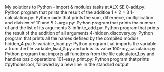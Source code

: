 My solutions to Python - import & modules tasks at ALX SE
0-add.py: Python program that prints the result of the addition 1 + 2 = 3
1-calculation.py: Python code that prints the sum, differnece, multiplication and division of 10 and 5
2-args.py: Python program that prints the number of and the list of its arguments
3-infinite_add.py: Python program that prints the result of the addition of all arguments
4-hidden_discovery.py: Python program that prints all the names defined by the compiled module hidden_4.pyc
5-variable_load.py: Python program that imports the variable a from the file variable_load_5.py and prints its value
100-my_calculator.py: Python program that imports all functions from the file calculator_1.py and handles basic operations
101-easy_print.py: Python program that prints #pythoniscool, followed by a new line, in the standard output
